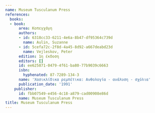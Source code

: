 ```yaml
---
name: Museum Tusculanum Press
references:
  books:
  - book:
      area: Κοπεγχάγη
      authors:
      - id: 6318cc33-6211-4e6a-8b47-df95364c739d
        name: Aulin, Suzanne
      - id: 5cefa72c-2f8d-4a45-8d92-a667deabd23d
        name: Vejleskov, Peter
      edition: 1η έκδοση
      editors: []
      id: ee625871-0479-4f61-ba80-77b9039c6663
      isbn:
        hyphenated: 87-7289-134-3
      name: 'Χασικλίδικα ρεμπέτικα: Ανθολογία - ανάλυση - σχόλια'
      publication_date: '1991'
    publisher:
      id: fbb07549-e456-4c18-a879-cad00908e86d
      name: Museum Tusculanum Press
title: Museum Tusculanum Press
---
```


